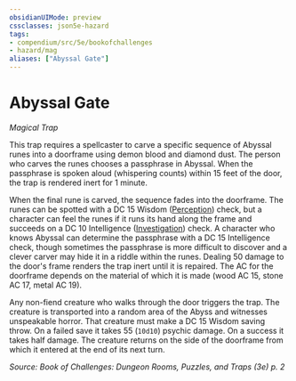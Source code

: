 ```yaml
---
obsidianUIMode: preview
cssclasses: json5e-hazard
tags:
- compendium/src/5e/bookofchallenges
- hazard/mag
aliases: ["Abyssal Gate"]
---
```

# Abyssal Gate
*Magical Trap*  

This trap requires a spellcaster to carve a specific sequence of Abyssal runes into a doorframe using demon blood and diamond dust. The person who carves the runes chooses a passphrase in Abyssal. When the passphrase is spoken aloud (whispering counts) within 15 feet of the door, the trap is rendered inert for 1 minute.

When the final rune is carved, the sequence fades into the doorframe. The runes can be spotted with a DC 15 Wisdom ([Perception](2-Mechanics/CLI/rules/skills.md#Perception)) check, but a character can feel the runes if it runs its hand along the frame and succeeds on a DC 10 Intelligence ([Investigation](2-Mechanics/CLI/rules/skills.md#Investigation)) check. A character who knows Abyssal can determine the passphrase with a DC 15 Intelligence check, though sometimes the passphrase is more difficult to discover and a clever carver may hide it in a riddle within the runes. Dealing 50 damage to the door's frame renders the trap inert until it is repaired. The AC for the doorframe depends on the material of which it is made (wood AC 15, stone AC 17, metal AC 19).

Any non-fiend creature who walks through the door triggers the trap. The creature is transported into a random area of the Abyss and witnesses unspeakable horror. That creature must make a DC 15 Wisdom saving throw. On a failed save it takes 55 (`10d10`) psychic damage. On a success it takes half damage. The creature returns on the side of the doorframe from which it entered at the end of its next turn.

*Source: Book of Challenges: Dungeon Rooms, Puzzles, and Traps (3e) p. 2*
